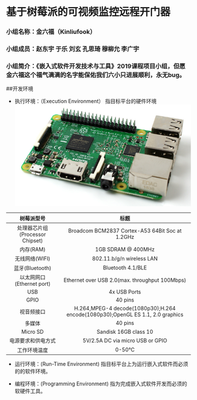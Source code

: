 # 基于树莓派的可视频监控远程开门器

### 小组名称：金六福（Kinliufook）
### 小组成员：赵东宇 于乐 刘玄 孔思琦 穆柳允 李广宇
### 小组简介：《嵌入式软件开发技术与工具》2019课程项目小组，但愿金六福这个福气满满的名字能保佑我们六小只进展顺利，永无bug。

##开发环境

- 执行环境：（Execution Environment）
  指目标平台的硬件环境
![The Raspberry Pi 3 board](https://github.com/WolffyAndy/Kinliufook/blob/master/img/The%20Raspberry%20Pi%203%20board.png)


| 树莓派型号 | 标题 |
| :---: | :---: |
| 处理器芯片组(Processor Chipset) | Broadcom BCM2837 Cortex-A53 64Bit Soc at 1.2GHz |
| 内存(RAM) | 1GB SDRAM @ 400MHz |
| 无线网络(WIFI) | 802.11.b/g/n wireless LAN |
| 蓝牙(Bluetooth) | Bluetooth 4.1/BLE |
| 以太网网口(Ethernet port) | Ethernet over USB 2.0(max. throughput 100Mbps) |
| USB | 4x USB Ports |
| GPIO | 40 pins |
| 视音频接口 | H.264,MPEG-4 decode(1080p30);H.264 encode(1080p30);OpenGL ES 1.1, 2.0 graphics |
| 多媒体 | 40 pins |
| Micro SD | Sandisk 16GB class 10 |
| 电源要求和供电方式 | 5V/2.5A DC via micro USB or GPIO |
| 工作环境温度 | 0-50℃ |


- 运行环境：(Run-Time Environment)
  指目标平台上为运行嵌入式软件而必须的的软件环境。

- 编程环境：(Programming Environment)
  指为完成嵌入式软件开发而必须的软硬件工具。
